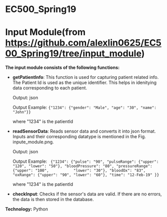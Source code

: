 # EC500_Spring19

Input Module(from https://github.com/alexlin0625/EC500_Spring19/tree/input_module)
================
**The input module consists of the following functions:**

  * **getPatientInfo**: This function is used for capturing patient related info. The Patient Id is used as the unique identifier. This helps in idenitying data corresponding to each patient.
  
     Output: json

     Output Example:
     ```{"1234": {"gender": "Male", "age": "30", "name": "John"}}```

     where "1234" is the patientId

  * **readSensorData**: Reads sensor data and converts it into json format. Inputs and their corresponding datatype is mentioned in the Fig. inpute_module.png. 
    
     Output: json

     Output Example:
    ``` {"1234": {"pulse": "90", "pulseRange": {"upper": "120", "lower": "50"}, "bloodPressure": "80", "pressureRange": {"upper": "100",           "lower": "30"}, "bloodOx": "83", "oxRange": {"upper": "90", "lower": "60"}, "time": "12-Feb-19" }}```

     where "1234" is the patientId

  * **checkInput**: Checks if the sensor's data are valid. If there are no errors, the data is then stored in the database. 

**Technology:**
Python

